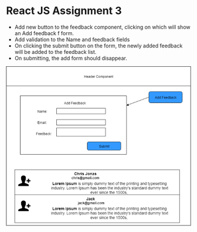 # React JS Assignment 3
- Add new button to the feedback component, clicking on which will show an Add feedback f     form.  
- Add validation to the Name and feedback fields 
- On clicking the submit button on the form, the newly added feedback will be added to the   feedback list.
- On submitting, the add form should disappear.



![assignment3](./assignment_3.png)